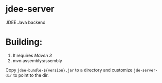 # jdee-server
JDEE Java backend

# Building:
1. It requires *Maven 3*
2. mvn assembly:assembly

Copy ```jdee-bundle-${version}.jar``` to a directory and customize ```jde-server-dir``` to point to the dir.
